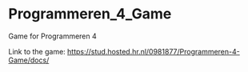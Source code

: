 # Programmeren_4_Game
Game for Programmeren 4

Link to the game: https://stud.hosted.hr.nl/0981877/Programmeren-4-Game/docs/
